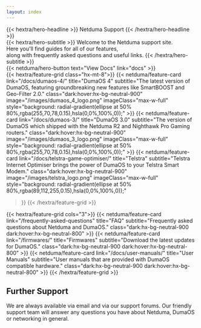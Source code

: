 ```yaml
---
layout: index
---
```


<div class="hx-mt-6 hx-mb-6">
{{< hextra/hero-headline >}}
  Netduma Support
{{< /hextra/hero-headline >}}
</div>

<div class="hx-mb-8">
{{< hextra/hero-subtitle >}}
  Welcome to the Netduma support site.&nbsp;<br class="sm:hx-block hx-hidden" />Here you'll find guides for all of our features,&nbsp;<br class="sm:hx-block hx-hidden" /> along with frequently asked questions and useful links.
{{< /hextra/hero-subtitle >}}
</div>

<div class="hx-mb-12">
{{< netduma/hero-button text="View Docs" link="docs" >}}
</div>

<div class="hx-mt-6">
{{< hextra/feature-grid class="hx-mt-8">}}
  {{< netduma/feature-card
    link="/docs/dumaos-4/"
    title="DumaOS 4"
    subtitle="The latest version of DumaOS, featuring groundbreaking new features like SmartBOOST and Geo-Filter 2.0."
    class="dark:hover:hx-bg-neutral-900"
    image="/images/dumaos_4_logo.png"
    imageClass="max-w-full"
    style="background: radial-gradient(ellipse at 50% 80%,rgba(255,70,78,0.15),hsla(0,0%,100%,0));"
  >}}
  {{< netduma/feature-card
    link="/docs/dumaos-3/"
    title="DumaOS 3.0"
    subtitle="The version of DumaOS which shipped with the Netduma R2 and Nighthawk Pro Gaming routers."
    class="dark:hover:hx-bg-neutral-900"
    image="/images/dumaos_3_logo.png"
    imageClass="max-w-full"
    style="background: radial-gradient(ellipse at 50% 80%,rgba(255,70,78,0.15),hsla(0,0%,100%,0));"
  >}}
  {{< netduma/feature-card
    link="/docs/telstra-game-optimiser/"
    title="Telstra"
    subtitle="Telstra Internet Optimiser brings the power of DumaOS to your Telstra Smart Modem."
    class="dark:hover:hx-bg-neutral-900"
    image="/images/telstra_logo.png"
    imageClass="max-w-full"
    style="background: radial-gradient(ellipse at 50% 80%,rgba(89,112,255,0.15),hsla(0,0%,100%,0));"

  >}}
{{< /hextra/feature-grid >}}
</div>

<div class="hx-mt-4">
{{< hextra/feature-grid cols="3">}}
  {{< netduma/feature-card
    link="/frequently-asked-questions"
    title="FAQ"
    subtitle="Frequently asked questions about Netduma and DumaOS."
    class="dark:hx-bg-neutral-900 dark:hover:hx-bg-neutral-800"
  >}}
  {{< netduma/feature-card
    link="/firmwares/"
    title="Firmwares"
    subtitle="Download the latest updates for DumaOS."
    class="dark:hx-bg-neutral-900 dark:hover:hx-bg-neutral-800"
  >}}
  {{< netduma/feature-card
    link="/docs/user-manuals/"
    title="User Manuals"
    subtitle="User manuals that are provided with DumaOS compatible hardware."
    class="dark:hx-bg-neutral-900 dark:hover:hx-bg-neutral-800"
  >}}
  <!-- {{< netduma/feature-card
    link="/"
    title="Nighthawk Pro Gaming"
    subtitle="Info and guides for Netgear's Nighthawk Pro Gaming routers with DumaOS."
    class="dark:hx-bg-neutral-900 dark:hover:hx-bg-neutral-800"
  >}} -->
{{< /hextra/feature-grid >}}
</div>

## Further Support
We are always available via email and via our support forums. Our friendly support team will answer any questions you have about Netduma, DumaOS or networking in general.
